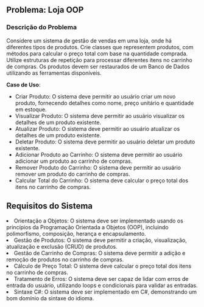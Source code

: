 

<h2>Problema: Loja OOP</h2> 
<h3>Descrição do Problema</h3>
<p>Considere um sistema de gestão de vendas em uma loja, onde há diferentes tipos de produtos. Crie classes que representem produtos, com métodos para calcular o preço total com base na quantidade comprada. Utilize estruturas de repetição para processar diferentes itens no carrinho de compras. Os produtos devem ser restaurados de um Banco de Dados utilizando as ferramentas disponíveis.</p>


<strong>Caso de Uso</strong>:</br>
<ul>
<li>Criar Produto: O sistema deve permitir ao usuário criar um novo produto, fornecendo detalhes como nome, preço unitário e quantidade em estoque.
<li>Visualizar Produto: O sistema deve permitir ao usuário visualizar os detalhes de um produto existente.
<li>Atualizar Produto: O sistema deve permitir ao usuário atualizar os detalhes de um produto existente.
<li>Deletar Produto: O sistema deve permitir ao usuário deletar um produto existente.
<li>Adicionar Produto ao Carrinho: O sistema deve permitir ao usuário adicionar um produto ao carrinho de compras.
<li>Remover Produto do Carrinho: O sistema deve permitir ao usuário remover um produto do carrinho de compras.
<li> Calcular Total do Carrinho: O sistema deve calcular o preço total dos itens no carrinho de compras.
</ul>

<h2>Requisitos do Sistema</h2>
<li>Orientação a Objetos: O sistema deve ser implementado usando os princípios da Programação Orientada a Objetos (OOP), incluindo polimorfismo, composição, herança e encapsulamento.
<li>Gestão de Produtos: O sistema deve permitir a criação, visualização, atualização e exclusão (CRUD) de produtos.
<li>Gestão de Carrinho de Compras: O sistema deve permitir a adição e remoção de produtos no carrinho de compras.
<li>Cálculo de Preço Total: O sistema deve calcular o preço total dos itens no carrinho de compras.
<li>Tratamento de Erros: O sistema deve ser capaz de lidar com erros de entrada do usuário, utilizando loops e condicionais para validar as entradas.
<li>Sintaxe C#: O sistema deve ser implementado em C#, demonstrando um bom domínio da sintaxe do idioma.


